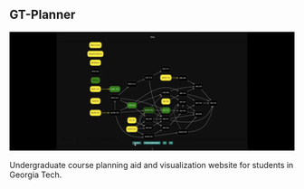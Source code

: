 ## GT-Planner

<!-- [main photo - animated! - auto-played mp4 of demo] -->
<img class="preview" src="/assets/MainPhoto_GTPlanner.png">

Undergraduate course planning aid and visualization website for students in Georgia Tech.